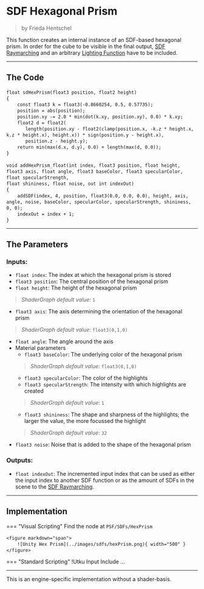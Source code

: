 <div class="container">
    <h1 class="main-heading">SDF Hexagonal Prism</h1>
    <blockquote class="author">by Frieda Hentschel</blockquote>
</div>

This function creates an internal instance of an SDF-based hexagonal prism. In order for the cube to be visible in the final output, [SDF Raymarching](raymarching.md) and an arbitrary [Lighting Function](../lighting/generalInformation.md) have to be included. 

---

## The Code

``` hlsl
float sdHexPrism(float3 position, float2 height)
{
    const float3 k = float3(-0.8660254, 0.5, 0.57735);
    position = abs(position);
    position.xy -= 2.0 * min(dot(k.xy, position.xy), 0.0) * k.xy;
    float2 d = float2(
       length(position.xy - float2(clamp(position.x, -k.z * height.x, k.z * height.x), height.x)) * sign(position.y - height.x),
       position.z - height.y);
    return min(max(d.x, d.y), 0.0) + length(max(d, 0.0));
}

void addHexPrism_float(int index, float3 position, float height, float3 axis, float angle, float3 baseColor, float3 specularColor, float specularStrength,
float shininess, float noise, out int indexOut)
{
    addSDF(index, 4, position, float3(0.0, 0.0, 0.0), height, axis, angle, noise, baseColor, specularColor, specularStrength, shininess, 0, 0);
    indexOut = index + 1;
}
```

---

## The Parameters

### Inputs:
- ```float index```: The index at which the hexagonal prism is stored 
- ```float3 position```: The central position of the hexagonal prism
- ```float height```: The height of the hexagonal prism
> *ShaderGraph default value*: ```1```
- ```float3 axis```: The axis determining the orientation of the hexagonal prism
> *ShaderGraph default value*: ```float3(0,1,0)```
- ```float angle```: The angle around the axis 
- Material parameters
    - ```float3 baseColor```: The underlying color of the hexagonal prism
    > *ShaderGraph default value*: ```float3(0,1,0)```
    - ```float3 specularColor```: The color of the highlights
    - ```float3 specularStrength```: The intensity with which highlights are created
    > *ShaderGraph default value*: ```1```
    - ```float3 shininess```: The shape and sharpness of the highlights; the larger the value, the more focussed the highlight
    > *ShaderGraph default value*: ```32```
- ```float3 noise```: Noise that is added to the shape of the hexagonal prism


### Outputs:
- ```float indexOut```: The incremented input index that can be used as either the input index to another SDF function or as the amount of SDFs in the scene to the [SDF Raymarching](...).  

---

## Implementation

=== "Visual Scripting"
    Find the node at `PSF/SDFs/HexPrism`

    <figure markdown="span">
        ![Unity Hex Prism](../images/sdfs/hexPrism.png){ width="500" }
    </figure>

=== "Standard Scripting"
    !Utku Input
    Include ...

---

This is an engine-specific implementation without a shader-basis.
